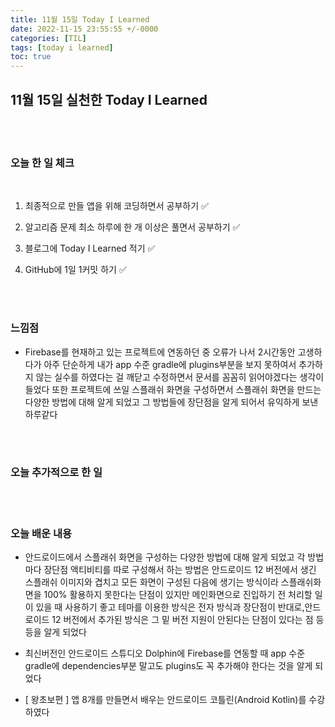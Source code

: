 ```yaml
---
title: 11월 15일 Today I Learned
date: 2022-11-15 23:55:55 +/-0000
categories: [TIL]
tags: [today i learned]
toc: true
---
```


## 11월 15일 실천한 Today I Learned

<br><br>

### 오늘 한 일 체크
<br>

1. 최종적으로 만들 앱을 위해 코딩하면서 공부하기 ✅

2. 알고리즘 문제 최소 하루에 한 개 이상은 풀면서 공부하기 ✅

3. 블로그에 Today I Learned 적기 ✅

4. GitHub에 1일 1커밋 하기 ✅

<br><br>

### 느낌점

* Firebase를 현재하고 있는 프로젝트에 연동하던 중 오류가 나서 2시간동안 고생하다가 아주 단순하게 내가 app 수준 gradle에 plugins부분을
보지 못하여서 추가하지 않는 실수를 하였다는 걸 깨닫고 수정하면서 문서를 꼼꼼히 읽어야겠다는 생각이 들었다 또한 프로젝트에 쓰일 스플래쉬 화면을
구성하면서 스플래쉬 화면을 만드는 다양한 방법에 대해 알게 되었고 그 방법들에 장단점을 알게 되어서 유익하게 보낸 하루같다

<br><br>

### 오늘 추가적으로 한 일

<br><br>

### 오늘 배운 내용

* 안드로이드에서 스플래쉬 화면을 구성하는 다양한 방법에 대해 알게 되었고 각 방법마다 장단점 액티비티를 따로 구성해서 하는 방법은
안드로이드 12 버전에서 생긴 스플래쉬 이미지와 겹치고 모든 화면이 구성된 다음에 생기는 방식이라 스플래쉬화면을 100% 활용하지 못한다는 단점이 있지만
메인화면으로 진입하기 전 처리할 일이 있을 때 사용하기 좋고 테마를 이용한 방식은 전자 방식과 장단점이 반대로,안드로이드 12 버전에서 추가된 방식은
그 밑 버전 지원이 안된다는 단점이 있다는 점 등등을 알게 되었다

* 최신버전인 안드로이드 스튜디오 Dolphin에 Firebase를 연동할 때 app 수준 gradle에 dependencies부분 말고도 plugins도 꼭 추가해야 한다는 것을 알게 되었다

* [ 왕초보편 ] 앱 8개를 만들면서 배우는 안드로이드 코틀린(Android Kotlin)를 수강하였다